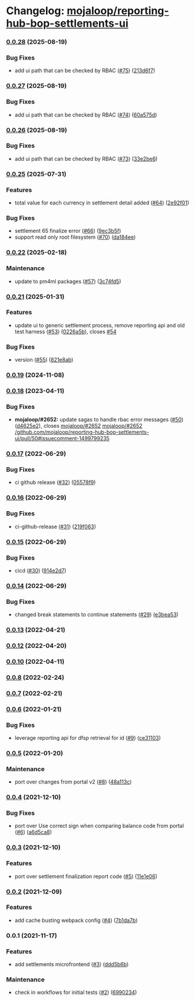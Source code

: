 # Changelog: [mojaloop/reporting-hub-bop-settlements-ui](https://github.com/mojaloop/reporting-hub-bop-settlements-ui)
### [0.0.28](https://github.com/mojaloop/reporting-hub-bop-settlements-ui/compare/v0.0.27...v0.0.28) (2025-08-19)


### Bug Fixes

* add ui path that can be checked by RBAC ([#75](https://github.com/mojaloop/reporting-hub-bop-settlements-ui/issues/75)) ([213d6f7](https://github.com/mojaloop/reporting-hub-bop-settlements-ui/commit/213d6f75add6e27a8666e9d00988d921575ea280))

### [0.0.27](https://github.com/mojaloop/reporting-hub-bop-settlements-ui/compare/v0.0.26...v0.0.27) (2025-08-19)


### Bug Fixes

* add ui path that can be checked by RBAC ([#74](https://github.com/mojaloop/reporting-hub-bop-settlements-ui/issues/74)) ([60a575d](https://github.com/mojaloop/reporting-hub-bop-settlements-ui/commit/60a575d18a2264c25b4554fabd7e7c39bf045e62))

### [0.0.26](https://github.com/mojaloop/reporting-hub-bop-settlements-ui/compare/v0.0.25...v0.0.26) (2025-08-19)


### Bug Fixes

* add ui path that can be checked by RBAC ([#73](https://github.com/mojaloop/reporting-hub-bop-settlements-ui/issues/73)) ([33e2be6](https://github.com/mojaloop/reporting-hub-bop-settlements-ui/commit/33e2be6316ddf593dc9b799b6ab5be95b0afb1ce))

### [0.0.25](https://github.com/mojaloop/reporting-hub-bop-settlements-ui/compare/v0.0.22...v0.0.25) (2025-07-31)


### Features

* total value for each currency in settlement detail added ([#64](https://github.com/mojaloop/reporting-hub-bop-settlements-ui/issues/64)) ([2e92f01](https://github.com/mojaloop/reporting-hub-bop-settlements-ui/commit/2e92f011c3bae2995b9ce2f03ef16d00d464c4ab))


### Bug Fixes

* settlement 65 finalize error ([#66](https://github.com/mojaloop/reporting-hub-bop-settlements-ui/issues/66)) ([9ec3b5f](https://github.com/mojaloop/reporting-hub-bop-settlements-ui/commit/9ec3b5fb0c456f4f906e1f0b79db82af90cfb26b))
* support read only root filesystem ([#70](https://github.com/mojaloop/reporting-hub-bop-settlements-ui/issues/70)) ([da184ee](https://github.com/mojaloop/reporting-hub-bop-settlements-ui/commit/da184eee0fc00b39c9ed8ec01acd2b3675024f99))

### [0.0.22](https://github.com/mojaloop/reporting-hub-bop-settlements-ui/compare/v0.0.21...v0.0.22) (2025-02-18)


### Maintenance

* update to pm4ml packages ([#57](https://github.com/mojaloop/reporting-hub-bop-settlements-ui/issues/57)) ([3c74fd5](https://github.com/mojaloop/reporting-hub-bop-settlements-ui/commit/3c74fd595e164077cfa35a9ef25306b253c59ba2))

### [0.0.21](https://github.com/mojaloop/reporting-hub-bop-settlements-ui/compare/v0.0.19-wynepay...v0.0.21) (2025-01-31)


### Features

* update ui to generic settlement process, remove reporting api and old test harness ([#53](https://github.com/mojaloop/reporting-hub-bop-settlements-ui/issues/53)) ([0226a5b](https://github.com/mojaloop/reporting-hub-bop-settlements-ui/commit/0226a5b15c97d578f3ed3baadbc732772f74acd7)), closes [#54](https://github.com/mojaloop/reporting-hub-bop-settlements-ui/issues/54)


### Bug Fixes

* version ([#55](https://github.com/mojaloop/reporting-hub-bop-settlements-ui/issues/55)) ([821e8ab](https://github.com/mojaloop/reporting-hub-bop-settlements-ui/commit/821e8abb48884a7f96023feb82260dd61d2d69b3))

### [0.0.19](https://github.com/mojaloop/reporting-hub-bop-settlements-ui/compare/v0.0.18...v0.0.19) (2024-11-08)

### [0.0.18](https://github.com/mojaloop/reporting-hub-bop-settlements-ui/compare/v0.0.17...v0.0.18) (2023-04-11)


### Bug Fixes

* **mojaloop/#2652:** update sagas to handle rbac error messages ([#50](https://github.com/mojaloop/reporting-hub-bop-settlements-ui/issues/50)) ([d4625e2](https://github.com/mojaloop/reporting-hub-bop-settlements-ui/commit/d4625e235d6e9ee2f957d832727676b6928f2fbf)), closes [mojaloop/#2652](https://github.com/mojaloop/reporting-hub-bop-settlements-ui/issues/2652) [mojaloop/#2652](https://github.com/mojaloop/reporting-hub-bop-settlements-ui/issues/2652) [/github.com/mojaloop/reporting-hub-bop-settlements-ui/pull/50#issuecomment-1499799235](https://github.com/mojaloop//github.com/mojaloop/reporting-hub-bop-settlements-ui/pull/50/issues/issuecomment-1499799235)

### [0.0.17](https://github.com/mojaloop/reporting-hub-bop-settlements-ui/compare/v0.0.16...v0.0.17) (2022-06-29)


### Bug Fixes

* ci github release ([#32](https://github.com/mojaloop/reporting-hub-bop-settlements-ui/issues/32)) ([05578f9](https://github.com/mojaloop/reporting-hub-bop-settlements-ui/commit/05578f9b57844cbcd44a77951b6ff489a5e7ece9))

### [0.0.16](https://github.com/mojaloop/reporting-hub-bop-settlements-ui/compare/v0.0.15...v0.0.16) (2022-06-29)


### Bug Fixes

* ci-github-release ([#31](https://github.com/mojaloop/reporting-hub-bop-settlements-ui/issues/31)) ([219f063](https://github.com/mojaloop/reporting-hub-bop-settlements-ui/commit/219f063882022ccc6eda9b6dca48a9ec4a6fdd93))

### [0.0.15](https://github.com/mojaloop/reporting-hub-bop-settlements-ui/compare/v0.0.14...v0.0.15) (2022-06-29)


### Bug Fixes

* cicd ([#30](https://github.com/mojaloop/reporting-hub-bop-settlements-ui/issues/30)) ([914e2d7](https://github.com/mojaloop/reporting-hub-bop-settlements-ui/commit/914e2d79428fdeb7e118b1ebf805b1df0d1188ab))

### [0.0.14](https://github.com/mojaloop/reporting-hub-bop-settlements-ui/compare/v0.0.13...v0.0.14) (2022-06-29)


### Bug Fixes

* changed break statements to continue statements ([#29](https://github.com/mojaloop/reporting-hub-bop-settlements-ui/issues/29)) ([e3bea53](https://github.com/mojaloop/reporting-hub-bop-settlements-ui/commit/e3bea53cd5eccf9cc240f20659859eeeb0a0fbd2))

### [0.0.13](https://github.com/mojaloop/reporting-hub-bop-settlements-ui/compare/v0.0.12...v0.0.13) (2022-04-21)

### [0.0.12](https://github.com/mojaloop/reporting-hub-bop-settlements-ui/compare/v0.0.10...v0.0.12) (2022-04-20)

### [0.0.10](https://github.com/mojaloop/reporting-hub-bop-settlements-ui/compare/v0.0.8...v0.0.10) (2022-04-11)

### [0.0.8](https://github.com/mojaloop/reporting-hub-bop-settlements-ui/compare/v0.0.7...v0.0.8) (2022-02-24)

### [0.0.7](https://github.com/mojaloop/reporting-hub-bop-settlements-ui/compare/v0.0.6...v0.0.7) (2022-02-21)

### [0.0.6](https://github.com/mojaloop/reporting-hub-bop-settlements-ui/compare/v0.0.5...v0.0.6) (2022-01-21)


### Bug Fixes

* leverage reporting api for dfsp retrieval for id ([#9](https://github.com/mojaloop/reporting-hub-bop-settlements-ui/issues/9)) ([ce31103](https://github.com/mojaloop/reporting-hub-bop-settlements-ui/commit/ce311036aedc28534629a82797dec54afade1aaa))

### [0.0.5](https://github.com/mojaloop/reporting-hub-bop-settlements-ui/compare/v0.0.4...v0.0.5) (2022-01-20)


### Maintenance

* port over changes from portal v2 ([#8](https://github.com/mojaloop/reporting-hub-bop-settlements-ui/issues/8)) ([48a113c](https://github.com/mojaloop/reporting-hub-bop-settlements-ui/commit/48a113c3f8c9ba2f4fa6ba8e26e6e504c7ae3169))

### [0.0.4](https://github.com/mojaloop/reporting-hub-bop-settlements-ui/compare/v0.0.3...v0.0.4) (2021-12-10)


### Bug Fixes

* port over Use correct sign when comparing balance code from portal ([#6](https://github.com/mojaloop/reporting-hub-bop-settlements-ui/issues/6)) ([a6d5ca8](https://github.com/mojaloop/reporting-hub-bop-settlements-ui/commit/a6d5ca8d94d3a5e9cd0c4fc1ccba4af9008d4c15))

### [0.0.3](https://github.com/mojaloop/reporting-hub-bop-settlements-ui/compare/v0.0.2...v0.0.3) (2021-12-10)


### Features

* port over settlement finalization report code ([#5](https://github.com/mojaloop/reporting-hub-bop-settlements-ui/issues/5)) ([11e1e06](https://github.com/mojaloop/reporting-hub-bop-settlements-ui/commit/11e1e06d0ba882ae276448259b4ca25f69ac9849))

### [0.0.2](https://github.com/mojaloop/reporting-hub-bop-settlements-ui/compare/v0.0.1...v0.0.2) (2021-12-09)


### Features

* add cache busting webpack config ([#4](https://github.com/mojaloop/reporting-hub-bop-settlements-ui/issues/4)) ([7b1da7b](https://github.com/mojaloop/reporting-hub-bop-settlements-ui/commit/7b1da7b25c6019136caef21e5344bcf9d49198f7))

### 0.0.1 (2021-11-17)


### Features

* add settlements microfrontend  ([#3](https://github.com/mojaloop/reporting-hub-bop-settlements-ui/issues/3)) ([ddd5b6b](https://github.com/mojaloop/reporting-hub-bop-settlements-ui/commit/ddd5b6b0c96ce923b9cd00074aec25471fd63598))


### Maintenance

* check in workflows for initial tests ([#2](https://github.com/mojaloop/reporting-hub-bop-settlements-ui/issues/2)) ([6990234](https://github.com/mojaloop/reporting-hub-bop-settlements-ui/commit/69902347d921edece07ca43cc6b9d87fc5795599))
